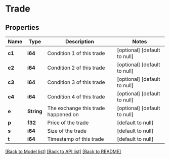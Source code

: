 # Trade

## Properties
Name | Type | Description | Notes
------------ | ------------- | ------------- | -------------
**c1** | **i64** | Condition 1 of this trade | [optional] [default to null]
**c2** | **i64** | Condition 2 of this trade | [optional] [default to null]
**c3** | **i64** | Condition 3 of this trade | [optional] [default to null]
**c4** | **i64** | Condition 4 of this trade | [optional] [default to null]
**e** | **String** | The exchange this trade happened on | [optional] [default to null]
**p** | **f32** | Price of the trade | [default to null]
**s** | **i64** | Size of the trade | [default to null]
**t** | **i64** | Timestamp of this trade | [default to null]

[[Back to Model list]](../README.md#documentation-for-models) [[Back to API list]](../README.md#documentation-for-api-endpoints) [[Back to README]](../README.md)

